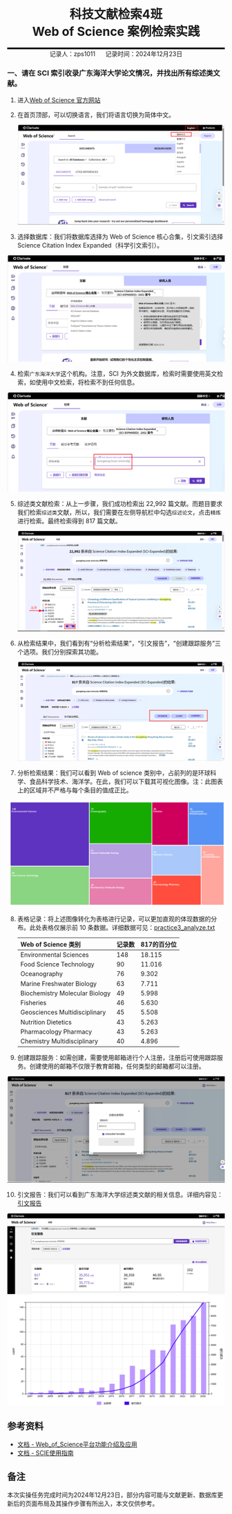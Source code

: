 <div style="border-bottom: 4px solid black; width: 100%; box-sizing: border-box; text-align: center; padding-top: 0.1rem;" align="center">
    <h1>科技文献检索4班<br/><span>Web of Science 案例检索实践</span></h1>
</div>
<div style="text-align: center;" align="center">
    记录人：zps1011&nbsp;&nbsp;&nbsp;&nbsp;&nbsp;&nbsp;记录时间：2024年12月23日
</div>


### 一、请在 SCI 索引收录广东海洋大学论文情况，并找出所有综述类文献。

1. 进入[Web of Science 官方网站](https://webofscience.com)

2. 在首页顶部，可以切换语言，我们将语言切换为简体中文。

   <div align=center>
   <img src="https://github.com/zps1011/postgraduate_notes/blob/main/%E7%A0%94%E7%A9%B6%E7%94%9F%E8%AF%BE%E7%A8%8B/%E7%A7%91%E6%8A%80%E6%96%87%E7%8C%AE%E6%A3%80%E7%B4%A2%EF%BC%88%E6%A3%80%E7%B4%A24%EF%BC%89/images/practice3-01.png" alt="语言设置为简体中文"/>
   </div>

3. 选择数据库：我们将数据库选择为 Web of Science 核心合集，引文索引选择 Science Citation Index Expanded（科学引文索引）。

<div align=center>
<img src="https://github.com/zps1011/postgraduate_notes/blob/main/%E7%A0%94%E7%A9%B6%E7%94%9F%E8%AF%BE%E7%A8%8B/%E7%A7%91%E6%8A%80%E6%96%87%E7%8C%AE%E6%A3%80%E7%B4%A2%EF%BC%88%E6%A3%80%E7%B4%A24%EF%BC%89/images/practice3-02.png" alt="数据库选择"/>
</div>

4. 检索`广东海洋大学`这个机构。注意，SCI 为外文数据库，检索时需要使用英文检索，如使用中文检索，将检索不到任何信息。

<div align=center>
<img src="https://github.com/zps1011/postgraduate_notes/blob/main/%E7%A0%94%E7%A9%B6%E7%94%9F%E8%AF%BE%E7%A8%8B/%E7%A7%91%E6%8A%80%E6%96%87%E7%8C%AE%E6%A3%80%E7%B4%A2%EF%BC%88%E6%A3%80%E7%B4%A24%EF%BC%89/images/practice3-03.png" alt="机构检索"/>
</div>


5. 综述类文献检索：从上一步骤，我们成功检索出 22,992 篇文献。而题目要求我们检索`综述类`文献，所以，我们需要在左侧导航栏中勾选`综述论文`，点击`精炼`进行检索。最终检索得到 817 篇文献。

   <div align=center>
   <img src="https://github.com/zps1011/postgraduate_notes/blob/main/%E7%A0%94%E7%A9%B6%E7%94%9F%E8%AF%BE%E7%A8%8B/%E7%A7%91%E6%8A%80%E6%96%87%E7%8C%AE%E6%A3%80%E7%B4%A2%EF%BC%88%E6%A3%80%E7%B4%A24%EF%BC%89/images/practice3-04.png" alt="综述类文献精炼"/>
   </div>

6. 从检索结果中，我们看到有“分析检索结果”，“引文报告”，“创建跟踪服务”三个选项。我们分别探索其功能。

   <div align=center>
   <img src="https://github.com/zps1011/postgraduate_notes/blob/main/%E7%A0%94%E7%A9%B6%E7%94%9F%E8%AF%BE%E7%A8%8B/%E7%A7%91%E6%8A%80%E6%96%87%E7%8C%AE%E6%A3%80%E7%B4%A2%EF%BC%88%E6%A3%80%E7%B4%A24%EF%BC%89/images/practice3-05.png" alt="可视化分析栏"/>
   </div>

7. 分析检索结果：我们可以看到 Web of science 类别中，占前列的是环球科学、食品科学技术、海洋学。在此，我们可以下载其可视化图像。注：此图表上的区域并不严格与每个条目的值成正比。

<div align=center>
<img src="https://github.com/zps1011/postgraduate_notes/blob/main/%E7%A0%94%E7%A9%B6%E7%94%9F%E8%AF%BE%E7%A8%8B/%E7%A7%91%E6%8A%80%E6%96%87%E7%8C%AE%E6%A3%80%E7%B4%A2%EF%BC%88%E6%A3%80%E7%B4%A24%EF%BC%89/images/practice3-06.jpg" alt="可视化图像记录"/>
</div>


8. 表格记录：将上述图像转化为表格进行记录，可以更加直观的体现数据的分布。此处表格仅展示前 10 条数据。详细数据可见：[practice3_analyze.txt](https://github.com/zps1011/postgraduate_notes/blob/main/%E7%A0%94%E7%A9%B6%E7%94%9F%E8%AF%BE%E7%A8%8B/%E7%A7%91%E6%8A%80%E6%96%87%E7%8C%AE%E6%A3%80%E7%B4%A2%EF%BC%88%E6%A3%80%E7%B4%A24%EF%BC%89/practice3_analyze.txt)

   | Web of Science 类别            | 记录数 | 817的百分位 |
   | ------------------------------ | ------ | ----------- |
   | Environmental Sciences         | 148    | 18.115      |
   | Food Science Technology        | 90     | 11.016      |
   | Oceanography                   | 76     | 9.302       |
   | Marine Freshwater Biology      | 63     | 7.711       |
   | Biochemistry Molecular Biology | 49     | 5.998       |
   | Fisheries                      | 46     | 5.630       |
   | Geosciences Multidisciplinary  | 45     | 5.508       |
   | Nutrition Dietetics            | 43     | 5.263       |
   | Pharmacology Pharmacy          | 43     | 5.263       |
   | Chemistry Multidisciplinary    | 40     | 4.896       |

   

9. 创建跟踪服务：如需创建，需要使用邮箱进行个人注册，注册后可使用跟踪服务。创建使用的邮箱不仅限于教育邮箱，任何类型的邮箱都可以注册。

<div align=center>
<img src="https://github.com/zps1011/postgraduate_notes/blob/main/%E7%A0%94%E7%A9%B6%E7%94%9F%E8%AF%BE%E7%A8%8B/%E7%A7%91%E6%8A%80%E6%96%87%E7%8C%AE%E6%A3%80%E7%B4%A2%EF%BC%88%E6%A3%80%E7%B4%A24%EF%BC%89/images/practice3-07.png" alt="创建跟踪记录"/>
</div>

10. 引文报告：我们可以看到广东海洋大学综述类文献的相关信息。详细内容见：[引文报告](https://github.com/zps1011/postgraduate_notes/blob/main/%E7%A0%94%E7%A9%B6%E7%94%9F%E8%AF%BE%E7%A8%8B/%E7%A7%91%E6%8A%80%E6%96%87%E7%8C%AE%E6%A3%80%E7%B4%A2%EF%BC%88%E6%A3%80%E7%B4%A24%EF%BC%89/practice3_%E5%BC%95%E6%96%87%E6%8A%A5%E5%91%8A.xlsx)

<div align=center>
<img src="https://github.com/zps1011/postgraduate_notes/blob/main/%E7%A0%94%E7%A9%B6%E7%94%9F%E8%AF%BE%E7%A8%8B/%E7%A7%91%E6%8A%80%E6%96%87%E7%8C%AE%E6%A3%80%E7%B4%A2%EF%BC%88%E6%A3%80%E7%B4%A24%EF%BC%89/images/practice3-08.png" alt="引文报告信息"/>
</div> 

<div align=center>
<img src="https://github.com/zps1011/postgraduate_notes/blob/main/%E7%A0%94%E7%A9%B6%E7%94%9F%E8%AF%BE%E7%A8%8B/%E7%A7%91%E6%8A%80%E6%96%87%E7%8C%AE%E6%A3%80%E7%B4%A2%EF%BC%88%E6%A3%80%E7%B4%A24%EF%BC%89/images/practice3-09.jpg" alt="按年份的被引频次和出版物分布"/>
</div>


## 参考资料

- [文档 - Web_of_Science平台功能介绍及应用](https://lib.gdou.edu.cn/engine/upload/engine/2022-03/20220314104821435q.pdf)
- [文档 - SCIE使用指南](https://github.com/zps1011/postgraduate_notes/blob/main/%E7%A0%94%E7%A9%B6%E7%94%9F%E8%AF%BE%E7%A8%8B/%E7%A7%91%E6%8A%80%E6%96%87%E7%8C%AE%E6%A3%80%E7%B4%A2%EF%BC%88%E6%A3%80%E7%B4%A24%EF%BC%89/SCIE%E4%BD%BF%E7%94%A8%E6%8C%87%E5%8D%97.pdf)


## 备注

本次实操任务完成时间为2024年12月23日，部分内容可能与文献更新、数据库更新后的页面布局及其操作步骤有所出入，本文仅供参考。

